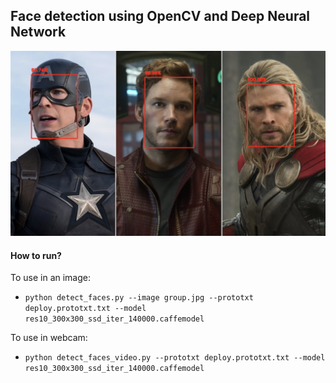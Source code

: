 ## Face detection using OpenCV and Deep Neural Network

![Detected faces](detected.png)

#### How to run?

To use in an image:
- `python detect_faces.py --image group.jpg --prototxt deploy.prototxt.txt --model res10_300x300_ssd_iter_140000.caffemodel`

To use in webcam:
- `python detect_faces_video.py --prototxt deploy.prototxt.txt --model res10_300x300_ssd_iter_140000.caffemodel`
